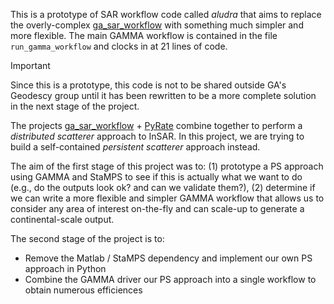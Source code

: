 This is a prototype of SAR workflow code called *aludra* that aims to replace the overly-complex [ga_sar_workflow](https://github.com/geoscienceAustralia/ga_sar_workflow) with something much simpler and more flexible. The main GAMMA workflow is contained in the file `run_gamma_workflow` and clocks in at 21 lines of code.

> [!important]  
> Since this is a prototype, this code is not to be shared outside GA's Geodescy group until it has been rewritten to be a more complete solution in the next stage of the project.

The projects [ga_sar_workflow](https://github.com/geoscienceAustralia/ga_sar_workflow) + [PyRate](https://github.com/GeoscienceAustralia/PyRate) combine together to perform a *distributed scatterer* approach to InSAR. In this project, we are trying to build a self-contained *persistent scatterer* approach instead.

The aim of the first stage of this project was to: (1) prototype a PS approach using GAMMA and StaMPS to see if this is actually what we want to do (e.g., do the outputs look ok? and can we validate them?), (2) determine if we can write a more flexible and simpler GAMMA workflow that allows us to consider any area of interest on-the-fly and can scale-up to generate a continental-scale output.

The second stage of the project is to:
 - Remove the Matlab / StaMPS dependency and implement our own PS approach in Python
 - Combine the GAMMA driver our PS approach into a single workflow to obtain numerous efficiences
